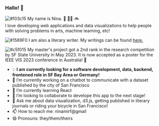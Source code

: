 ### Hallo! 👋
![#f03c15](https://via.placeholder.com/15/f03c15/000000?text=+) My name is Nina. :rainbow: :transgender_flag:	:bike:	 
I love developing web applications and data visualizations to help people with solving problems in arts, machine learning, etc!

![#1589F0](https://via.placeholder.com/15/1589F0/000000?text=+) I am also a literary writer. My writings can be found [here.](https://nina-mir.github.io/words/)

![#c5f015](https://via.placeholder.com/15/c5f015/000000?text=+) My master's project got a 2nd rank in the research competition by SF State University in May 2023. It is now accepted as a poster for the IEEE VIS 2023 conference in Australia! :partying_face:

- :bulb:	**I am currently looking for a software development, data, backend, frontened role in SF Bay Area or Germany!**
- 🔭 I’m currently working on a chatbot to communicate with a dataset published by the city of San Francisco
- 🌱 I’m currently learning React
- 👯 I’m looking to collaborate to develope this app to the next stage!
- 💬 Ask me about data visualization, d3.js, getting published in literary journals or riding your bicycle in San Francisco!
- 📫 How to reach me: ninamirf@gmail 
- 😄 Pronouns: they/them/theirs


<!--
**nina-mir/nina-mir** is a ✨ _special_ ✨ repository because its `README.md` (this file) appears on your GitHub profile.

Here are some ideas to get you started:

- 🔭 I’m currently working on ...
- 🌱 I’m currently learning ...
- 👯 I’m looking to collaborate on ...
- 🤔 I’m looking for help with ...
- 💬 Ask me about ...
- 📫 How to reach me: ...
- 😄 Pronouns: ...
- ⚡ Fun fact: ...
-->
